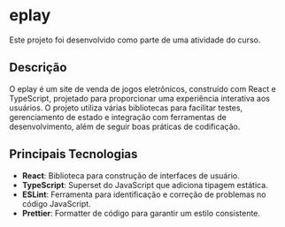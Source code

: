 # eplay

Este projeto foi desenvolvido como parte de uma atividade do curso.

## Descrição
O eplay é um site de venda de jogos eletrônicos, construído com React e TypeScript, projetado para proporcionar uma experiência interativa aos usuários. O projeto utiliza várias bibliotecas para facilitar testes, gerenciamento de estado e integração com ferramentas de desenvolvimento, além de seguir boas práticas de codificação.

## Principais Tecnologias
- **React**: Biblioteca para construção de interfaces de usuário.
- **TypeScript**: Superset do JavaScript que adiciona tipagem estática.
- **ESLint**: Ferramenta para identificação e correção de problemas no código JavaScript.
- **Prettier**: Formatter de código para garantir um estilo consistente.
